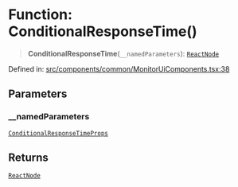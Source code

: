 # Function: ConditionalResponseTime()

> **ConditionalResponseTime**(`__namedParameters`): [`ReactNode`](https://github.com/DefinitelyTyped/DefinitelyTyped/blob/1a60e1b9a9062ff9c48c681ca3d8b6f717b616b9/types/react/index.d.ts#L427)

Defined in: [src/components/common/MonitorUiComponents.tsx:38](https://github.com/Nick2bad4u/Uptime-Watcher/blob/8a1973382d5fe14c52996ecda381894eb7ecd4a6/src/components/common/MonitorUiComponents.tsx#L38)

## Parameters

### \_\_namedParameters

[`ConditionalResponseTimeProps`](../interfaces/ConditionalResponseTimeProps.md)

## Returns

[`ReactNode`](https://github.com/DefinitelyTyped/DefinitelyTyped/blob/1a60e1b9a9062ff9c48c681ca3d8b6f717b616b9/types/react/index.d.ts#L427)
